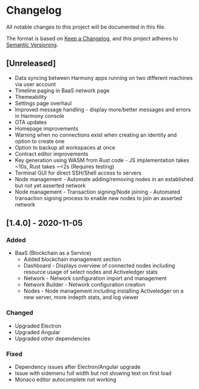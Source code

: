 # Changelog

All notable changes to this project will be documented in this file.

The format is based on [Keep a Changelog](https://keepachangelog.com/en/1.0.0/),
and this project adheres to [Semantic Versioning](https://semver.org/spec/v2.0.0.html).

## [Unreleased]

- Data syncing between Harmony apps running on two different machines via user account
- Timeline paging in BaaS network page
- Themeability
- Settings page overhaul
- Improved message handling - display more/better messages and errors in Harmony console
- OTA updates
- Homepage improvements
- Warning when no connections exist when creating an identity and option to create one
- Option to backup all workspaces at once
- Contract editor improvements
- Key generation using WASM from Rust code - JS implementation takes ~10s, Rust takes ~<2s (Requires testing)
- Terminal GUI for direct SSH/Shell access to servers
- Node management - Automate adding/removing nodes in an established but not yet asserted network
- Node management - Transaction signing/Node joining - Automated transaction signing process to enable new nodes to join an asserted network

## [1.4.0] - 2020-11-05

### Added

- BaaS (Blockchain as a Service)
  - Added blockchain management section
  - Dashboard - Displays overview of connected nodes including resource usage of select nodes and Activeledger stats
  - Network - Network configuration import and management
  - Network Builder - Network configuration creation
  - Nodes - Node management including installing Activeledger on a new server, more indepth stats, and log viewer

### Changed

- Upgraded Electron
- Upgraded Angular
- Upgraded other dependencies

### Fixed

- Dependency issues after Electron/Angular upgrade
- Issue with sidemenu full width but not showing text on first load
- Monaco editor autocomplete not working
